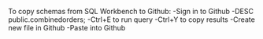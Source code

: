 To copy schemas from SQL Workbench to Github:
-Sign in to Github
-DESC public.combinedorders;
-Ctrl+E to run query
-Ctrl+Y to copy results
-Create new file in Github
-Paste into Github

